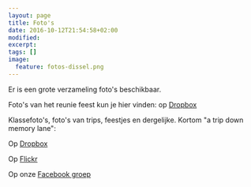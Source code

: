 ```yaml
---
layout: page
title: Foto's
date: 2016-10-12T21:54:58+02:00
modified:
excerpt:
tags: []
image:
  feature: fotos-dissel.png
---
```


Er is een grote verzameling foto's beschikbaar.

Foto's van het reunie feest kun je hier vinden: op <a href="https://www.dropbox.com/sh/t4w7fo23iixkbks/AABSDVd-_Bv5HIX3QC1Xhadqa?dl=0" target="_blank">Dropbox</a>

Klassefoto's, foto's van trips, feestjes en dergelijke. Kortom "a trip down memory lane":

Op <a href="https://www.dropbox.com/sh/c18d2la1rhlv9fn/AABV-H_ZttTGUEQ6V1sKnXzla?dl=0&lst=" target="_blank">Dropbox</a>

Op <a href="https://www.flickr.com/photos/147152055@N04/collections/72157672825120211" target="_blank">Flickr</a>

Op onze <a href="https://www.facebook.com/groups/194919854203127/photos/?filter=photos" target="_blank">Facebook groep</a>


